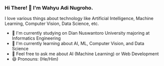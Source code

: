 ### Hi There! 👋 I'm Wahyu Adi Nugroho.

I love various things about technology like Artificial Intelligence, Machine Learning, Computer Vision, Data Science, etc.

- 🔭 I'm currently studying on Dian Nuswantoro University majoring at Informatics Engineering
- 🌱 I'm currently learning about AI, ML, Computer Vision, and Data Science
- 💬 Feel free to ask me about AI (Machine Learning) or Web Development
- 😄 Pronouns: (He/Him)























<!--
**wahyu-adi-n/wahyu-adi-n** is a ✨ _special_ ✨ repository because its `README.md` (this file) appears on your GitHub profile.

Here are some ideas to get you started:

- 🔭 I’m currently working on ...
- 🌱 I’m currently learning ...
- 👯 I’m looking to collaborate on ...
- 🤔 I’m looking for help with ...
- 💬 Ask me about ...
- 📫 How to reach me: ...
- 😄 Pronouns: ...
- ⚡ Fun fact: ...
-->
